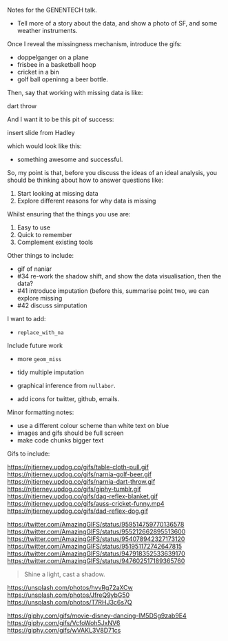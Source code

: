 Notes for the GENENTECH talk.

- Tell more of a story about the data, and show a photo of SF, and some weather instruments.

Once I reveal the missingness mechanism, introduce the gifs:

- doppelganger on a plane
- frisbee in a basketball hoop
- cricket in a bin
- golf ball openinng a beer bottle.

Then, say that working with missing data is like:

dart throw

And I want it to be this pit of success:

insert slide from Hadley

which would look like this:

- something awesome and successful.

So, my point is that, before you discuss the ideas of an ideal analysis, you should be thinking about how to answer questions like:

1. Start looking at missing data
1. Explore different reasons for why data is missing

Whilst ensuring that the things you use are:

1. Easy to use
1. Quick to remember
1. Complement existing tools

Other things to include:

- gif of naniar
- #34 re-work the shadow shift, and show the data visualisation, then the data? 
- #41 introduce imputation (before this, summarise point two, we can explore missing
- #42 discuss simputation 


I want to add:
* `replace_with_na`

Include future work

* more `geom_miss`
* tidy multiple imputation
* graphical inference from `nullabor`.

* add icons for twitter, github, emails.

Minor formatting notes:

- use a different colour scheme than white text on blue
- images and gifs should be full screen
- make code chunks bigger text

Gifs to include:

https://njtierney.updog.co/gifs/table-cloth-pull.gif
https://njtierney.updog.co/gifs/narnia-golf-beer.gif
https://njtierney.updog.co/gifs/narnia-dart-throw.gif
https://njtierney.updog.co/gifs/giphy-tumblr.gif
https://njtierney.updog.co/gifs/dag-reflex-blanket.gif
https://njtierney.updog.co/gifs/auss-cricket-funny.mp4
https://njtierney.updog.co/gifs/dad-reflex-dog.gif

https://twitter.com/AmazingGlFS/status/959514759770136578
https://twitter.com/AmazingGlFS/status/955212662895513600
https://twitter.com/AmazingGlFS/status/954078942327173120
https://twitter.com/AmazingGlFS/status/951951172742647815
https://twitter.com/AmazingGlFS/status/947918352533639170
https://twitter.com/AmazingGlFS/status/947602517189365760

> Shine a light, cast a shadow.

https://unsplash.com/photos/hvvRg72aXCw
https://unsplash.com/photos/JfreQ9ybG50
https://unsplash.com/photos/T7RHJ3c6s7Q

https://giphy.com/gifs/movie-disney-dancing-lM5DSg9zab9E4
https://giphy.com/gifs/VcfoWoh5JxNV6
https://giphy.com/gifs/wVAKL3V8D71cs

